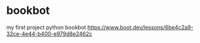 # bookbot
my first project
python bookbot https://www.boot.dev/lessons/6be4c2a9-32ce-4e44-b400-e979d8e2462c
